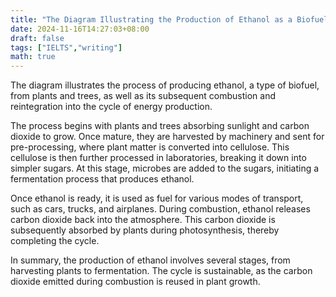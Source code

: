 ```yaml
---
title: "The Diagram Illustrating the Production of Ethanol as a Biofuel"
date: 2024-11-16T14:27:03+08:00
draft: false
tags: ["IELTS","writing"]
math: true
---
```


The diagram illustrates the process of producing ethanol, a type of biofuel, from plants and trees, as well as its subsequent combustion and reintegration into the cycle of energy production.

The process begins with plants and trees absorbing sunlight and carbon dioxide to grow. Once mature, they are harvested by machinery and sent for pre-processing, where plant matter is converted into cellulose. This cellulose is then further processed in laboratories, breaking it down into simpler sugars. At this stage, microbes are added to the sugars, initiating a fermentation process that produces ethanol.

Once ethanol is ready, it is used as fuel for various modes of transport, such as cars, trucks, and airplanes. During combustion, ethanol releases carbon dioxide back into the atmosphere. This carbon dioxide is subsequently absorbed by plants during photosynthesis, thereby completing the cycle.

In summary, the production of ethanol involves several stages, from harvesting plants to fermentation. The cycle is sustainable, as the carbon dioxide emitted during combustion is reused in plant growth.
